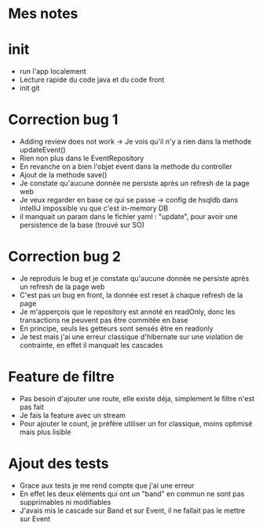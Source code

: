 # Mes notes 

# init
* run l'app localement
* Lecture rapide du code java et du code front
* init git

# Correction bug 1
* Adding review does not work -> Je vois qu'il n'y a rien dans la methode updateEvent()
* Rien non plus dans le EventRepository
* En revanche on a bien l'objet event dans la methode du controller
* Ajout de la methode save()
* Je constate qu'aucune donnée ne persiste après un refresh de la page web
* Je veux regarder en base ce qui se passe -> config de hsqldb dans intelliJ impossible vu que c'est in-memory DB
* il manquait un param dans le fichier yaml : "update", pour avoir une persistence de la base (trouvé sur SO)


# Correction bug 2
* Je reproduis le bug et je constate qu'aucune donnée ne persiste après un refresh de la page web
* C'est pas un bug en front, la donnée est reset à chaque refresh de la page
* Je m'apperçois que le repository est annoté en readOnly, donc les transactions ne peuvent pas être commitée en base
* En principe, seuls les getteurs sont sensés être en readonly
* Je test mais j'ai une erreur classique d'hibernate sur une violation de contrainte, en effet il manquait les cascades

# Feature de filtre
* Pas besoin d'ajouter une route, elle existe déja, simplement le filtre n'est pas fait
* Je fais la feature avec un stream
* Pour ajouter le count, je préfère utiliser un for classique, moins optimisé mais plus lisible

# Ajout des tests
* Grace aux tests je me rend compte que j'ai une erreur 
* En effet les deux eléments qui ont un "band" en commun ne sont pas supprimables ni modifiables
* J'avais mis le cascade sur Band et sur Event, il ne fallait pas le mettre sur Event